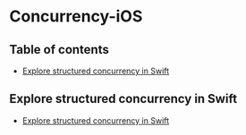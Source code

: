 # Concurrency-iOS

## Table of contents

* [Explore structured concurrency in Swift](#Explore-structured-concurrency-in-Swift)


## Explore structured concurrency in Swift

- [Explore structured concurrency in Swift](Explore-structured-concurrency-in-Swift/README.md)

